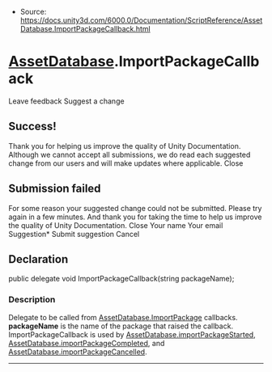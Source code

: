 * Source: https://docs.unity3d.com/6000.0/Documentation/ScriptReference/AssetDatabase.ImportPackageCallback.html

#  [AssetDatabase](https://docs.unity3d.com/6000.0/Documentation/ScriptReference/AssetDatabase.html).ImportPackageCallback
Leave feedback
Suggest a change
## Success!
Thank you for helping us improve the quality of Unity Documentation. Although we cannot accept all submissions, we do read each suggested change from our users and will make updates where applicable.
Close
## Submission failed
For some reason your suggested change could not be submitted. Please <a>try again</a> in a few minutes. And thank you for taking the time to help us improve the quality of Unity Documentation.
Close
Your name Your email Suggestion* Submit suggestion
Cancel
## Declaration
public delegate void ImportPackageCallback(string packageName); 
### Description
Delegate to be called from [AssetDatabase.ImportPackage](https://docs.unity3d.com/6000.0/Documentation/ScriptReference/AssetDatabase.ImportPackage.html) callbacks. **packageName** is the name of the package that raised the callback.
ImportPackageCallback is used by [AssetDatabase.importPackageStarted](https://docs.unity3d.com/6000.0/Documentation/ScriptReference/AssetDatabase-importPackageStarted.html), [AssetDatabase.importPackageCompleted](https://docs.unity3d.com/6000.0/Documentation/ScriptReference/AssetDatabase-importPackageCompleted.html), and [AssetDatabase.importPackageCancelled](https://docs.unity3d.com/6000.0/Documentation/ScriptReference/AssetDatabase-importPackageCancelled.html).
* * *
